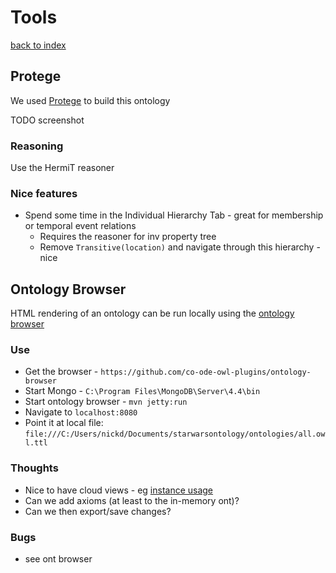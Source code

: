 # Tools

[back to index](index.md)

## Protege

We used [Protege](https://protege.stanford.edu) to build this ontology

TODO screenshot

### Reasoning

Use the HermiT reasoner

### Nice features
* Spend some time in the Individual Hierarchy Tab - great for membership or temporal event relations
    * Requires the reasoner for inv property tree
    * Remove `Transitive(location)` and navigate through this hierarchy - nice


## Ontology Browser

HTML rendering of an ontology can be run locally using the [ontology browser](https://github.com/nickdrummond/ontology-browser)

### Use

* Get the browser - `https://github.com/co-ode-owl-plugins/ontology-browser`
* Start Mongo - `C:\Program Files\MongoDB\Server\4.4\bin`
* Start ontology browser - `mvn jetty:run`
* Navigate to `localhost:8080`
* Point it at local file: `file:///C:/Users/nickd/Documents/starwarsontology/ontologies/all.owl.ttl`

### Thoughts
* Nice to have cloud views - eg [instance usage](instances-usage-cloud.pdf)
* Can we add axioms (at least to the in-memory ont)?
* Can we then export/save changes?

### Bugs
* see ont browser